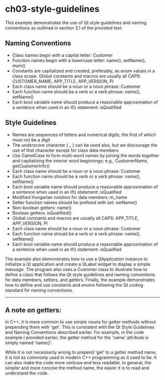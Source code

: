 # ch03-style-guidelines

This example demonstrates the use of Qt style guidelines and naming conventions as outlined in section 3.1 of the provided text.

## Naming Conventions
- Class names begin with a capital letter: Customer
- Function names begin with a lowercase letter: name(), setName(), main()
- Constants are capitalized and created, preferably, as enum values in a class scope. Global constants and macros are usually all CAPS: CUSTOMER_NAME, APP_TITLE, APP_VERSION, PI
- Each class name should be a noun or a noun phrase: Customer
- Each function name should be a verb or a verb phrase: name(), setName()
- Each bool variable name should produce a reasonable approximation of a sentence when used in an if() statement: isQualified

## Style Guidelines
- Names are sequences of letters and numerical digits, the first of which must not be a digit
- The underscore character ( _ ) can be used also, but we discourage the use of that character except for class data members
- Use CamelCase to form multi-word names by joining the words together and capitalizing the interior word beginnings; e.g., CustomerName, getCustomerInfo()
- Each class name should be a noun or a noun phrase: Customer
- Each function name should be a verb or a verb phrase: name(), setName()
- Each bool variable name should produce a reasonable approximation of a sentence when used in an if() statement: isQualified
- Modified Hungarian notation for data members: m_name
- Setter function names should be prefixed with set: setName()
- Non-boolean getters: name()
- Boolean getters: isQualified()
- Global constants and macros are usually all CAPS: APP_TITLE, APP_VERSION, PI
- Each class name should be a noun or a noun phrase: Customer
- Each function name should be a verb or a verb phrase: name(), setName()
- Each bool variable name should produce a reasonable approximation of a sentence when used in an if() statement: isQualified

The example also demonstrates how to use a QApplication instance to initialize a Qt application and create a QLabel widget to display a simple message. The program also uses a Customer class to illustrate how to define a class that follows the Qt style guidelines and naming conventions for data members, setters, and getters. Finally, the example demonstrates how to define and use constants and enums following the Qt coding standard for naming conventions.

---
## A note on getters:
In C++, it is more common to use simple nouns for getter methods without prepending them with 'get'. This is consistent with the Qt Style Guidelines and Naming Conventions described earlier. For example, in the code example I provided earlier, the getter method for the 'name' attribute is simply named 'name()'.

While it is not necessarily wrong to prepend 'get' to a getter method name, it is not as commonly used in modern C++ programming as it used to be. It can also make the code more verbose and less readable. In general, the simpler and more concise the method name, the easier it is to read and understand the code.
